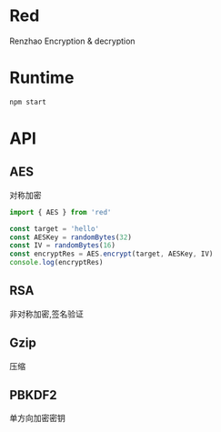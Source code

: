 # Red

Renzhao Encryption & decryption

# Runtime

```sh
npm start
```

# API

## AES

对称加密

```ts
import { AES } from 'red'

const target = 'hello'
const AESKey = randomBytes(32)
const IV = randomBytes(16)
const encryptRes = AES.encrypt(target, AESKey, IV)
console.log(encryptRes)
```

## RSA

非对称加密,签名验证

## Gzip

压缩

## PBKDF2

单方向加密密钥
